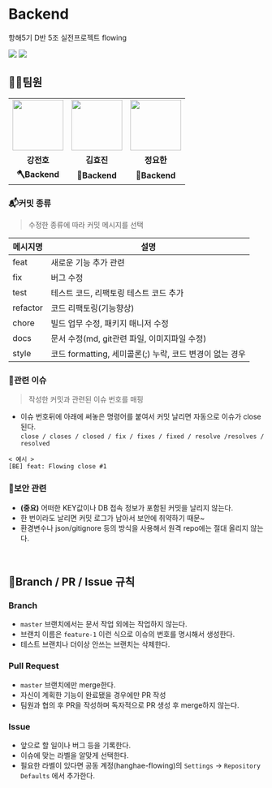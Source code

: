 # Backend
항해5기 D반 5조 실전프로젝트 flowing

 <image src="https://img.shields.io/website?down_message=DOWN&up_message=UP&label=server&url=http://52.79.220.93:8888/health"/>  
 <image src="https://img.shields.io/website?down_message=DOWN&up_message=UP&label=testServer&url=http://13.209.41.157"/>
<br>

## 🏄‍♂️팀원

<table>
  <tr>
    <td align="center"><a href="https://github.com/jeonbar2"><img src="https://avatars.githubusercontent.com/u/76610357?v=4" width="100px" /></a></td>
    <td align="center"><a href="https://github.com/HyoJinKin"><img src="https://avatars.githubusercontent.com/u/94884844?v=4" width="100px" /></a></td>
    <td align="center"><a href="https://github.com/John3210of"><img src="https://avatars.githubusercontent.com/u/94155128?v=4" width="100px" /></a></td>
  </tr>
  <tr>
    <td align="center"><b>강전호</b></td>
    <td align="center"><b>김효진</b></td>
    <td align="center"><b>정요한</b></td>
  </tr>
  <tr>
    <td align="center"><b>🪓Backend</b></td>
    <td align="center"><b>🔨Backend</b></td>
    <td align="center"><b>🔧Backend</b></td>
  </tr>
</table>

### 📬커밋 종류
> 수정한 종류에 따라 커밋 메시지를 선택

|메시지명|설명|
|---|---|
|feat|새로운 기능 추가 관련|
|fix|버그 수정|
|test|테스트 코드, 리팩토링 테스트 코드 추가|
|refactor|코드 리팩토링(기능향상)|
|chore|빌드 업무 수정, 패키지 매니저 수정|
|docs|문서 수정(md, git관련 파일, 이미지파일 수정)|
|style|코드 formatting, 세미콜론(;) 누락, 코드 변경이 없는 경우|

### 📢관련 이슈
> 작성한 커밋과 관련된 이슈 번호를 매핑

- 이슈 번호뒤에 아래에 써놓은 명령어를 붙여서 커밋 날리면 자동으로 이슈가 close 된다.   
`close / closes / closed / fix / fixes / fixed / resolve /resolves / resolved`
```
< 예시 >
[BE] feat: Flowing close #1
```

### 🔐보안 관련

- **(중요)** 어떠한 KEY값이나 DB 접속 정보가 포함된 커밋을 날리지 않는다.
- 한 번이라도 날리면 커밋 로그가 남아서 보안에 취약하기 때문~
- 환경변수나 json/gitignore 등의 방식을 사용해서 원격 repo에는 절대 올리지 않는다.

<br>

## 🌳Branch / PR / Issue 규칙

### Branch

- `master` 브랜치에서는 문서 작업 외에는 작업하지 않는다.
- 브랜치 이름은 `feature-1` 이런 식으로 이슈의 번호를 명시해서 생성한다.
- 테스트 브랜치나 더이상 안쓰는 브랜치는 삭제한다.

### Pull Request

- `master` 브랜치에만 merge한다.
- 자신이 계획한 기능이 완료됐을 경우에만 PR 작성
- 팀원과 협의 후 PR을 작성하며 독자적으로 PR 생성 후 merge하지 않는다. 

### Issue

- 앞으로 할 일이나 버그 등을 기록한다.
- 이슈에 맞는 라벨을 알맞게 선택한다.
- 필요한 라벨이 있다면 공동 계정(hanghae-flowing)의 `Settings` -> `Repository Defaults` 에서 추가한다.

<br>
